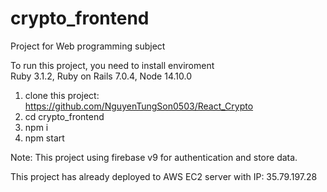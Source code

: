 # crypto_frontend  
Project for Web programming subject  
  
To run this project, you need to install enviroment  
Ruby 3.1.2, Ruby on Rails 7.0.4, Node 14.10.0  

1. clone this project: https://github.com/NguyenTungSon0503/React_Crypto
2. cd crypto_frontend  
3. npm i 
4. npm start  

Note: This project using firebase v9 for authentication and store data. 

This project has already deployed to AWS EC2 server with IP: 35.79.197.28

